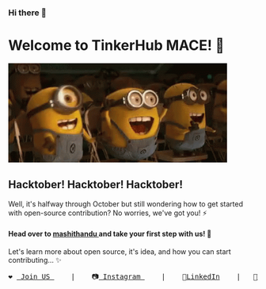 ### Hi there 👋

# Welcome to TinkerHub MACE! 🤩
![](minions-yay.gif)



## Hacktober! Hacktober! Hacktober!

Well, it's halfway through October but still wondering how to get started with open-source contribution?
No worries, we've got you! ⚡
#### Head over to <a href="https://github.com/tinkerhubmace/mashithandu"> mashithandu </a> and take your first step with us! 👯
Let's learn more about open source, it's idea, and how you can start contributing... ✨ 

<pre>
❤️ <a href="https://linktr.ee/tinkerhub.mace"> Join US </a>    |    📷<a href="https://www.instagram.com/tinkerhub.mace/"> Instagram </a>    |    💼<a href="https://www.linkedin.com/company/tinkerhub-mace">LinkedIn</a>    |   🐥<a href="https://twitter.com/TinkerhubMace">Twitter</a>    
</pre>



<!--
**tinkerhubmace/tinkerhubmace** is a ✨ _special_ repository because its `README.md` (this file) appears on your GitHub profile.

Here are some ideas to get you started:

- 🔭 I’m currently working on ...
- 🌱 I’m currently learning ...
- 👯 I’m looking to collaborate on ...
- 🤔 I’m looking for help with ...
- 💬 Ask me about ...
- 📫 How to reach me: ...
- 😄 Pronouns: ...
- ⚡ Fun fact: ...
-->
